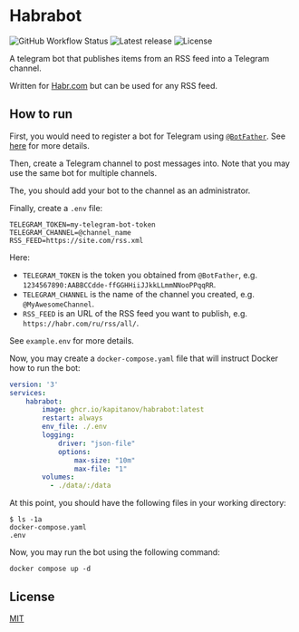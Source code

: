 # Habrabot

![GitHub Workflow Status](https://img.shields.io/github/workflow/status/kapitanov/habrabot/Go)
![Latest release](https://img.shields.io/github/release/kapitanov/habrabot)
![License](https://img.shields.io/github/license/kapitanov/habrabot)

A telegram bot that publishes items from an RSS feed into a Telegram channel.

Written for [Habr.com](https://habr.com/) but can be used for any RSS feed.

## How to run

First, you would need to register a bot for Telegram using [`@BotFather`](https://t.me/BotFather).
See [here](https://core.telegram.org/bots/api#authorizing-your-bot) for more details.

Then, create a Telegram channel to post messages into.
Note that you may use the same bot for multiple channels.

The, you should add your bot to the channel as an administrator.

Finally, create a `.env` file:

```shell
TELEGRAM_TOKEN=my-telegram-bot-token
TELEGRAM_CHANNEL=@channel_name
RSS_FEED=https://site.com/rss.xml
```

Here:

* `TELEGRAM_TOKEN` is the token you obtained from `@BotFather`, e.g. `1234567890:AABBCCdde-ffGGHHiiJJkkLLmmNNooPPqqRR`.
* `TELEGRAM_CHANNEL` is the name of the channel you created, e.g. `@MyAwesomeChannel`.
* `RSS_FEED` is an URL of the RSS feed you want to publish, e.g. `https://habr.com/ru/rss/all/`.

See `example.env` for more details.

Now, you may create a `docker-compose.yaml` file that will instruct Docker how to run the bot:

```yaml
version: '3'
services:
    habrabot:
        image: ghcr.io/kapitanov/habrabot:latest
        restart: always
        env_file: ./.env
        logging:
            driver: "json-file"
            options:
                max-size: "10m"
                max-file: "1"
        volumes:
          - ./data/:/data
```

At this point, you should have the following files in your working directory:

```shell
$ ls -1a
docker-compose.yaml
.env
```

Now, you may run the bot using the following command:

```shell
docker compose up -d
```
## License

[MIT](LICENSE)
